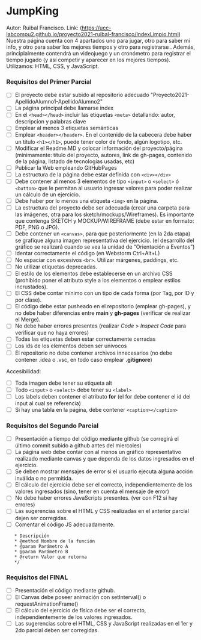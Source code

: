 # JumpKing
 Autor: Ruibal Francisco.
 Link: (https://ucc-labcompu2.github.io/proyecto2021-ruibal-francisco/IndexLimpio.html)
 Nuestra página cuenta con 4 apartados uno para jugar, otro para saber mi info, y otro para saber los mejores tiempos y otro para registrarse .
 Además, principlalmente contendrá un videojuego y un cronómetro para registrar el tiempo jugado (y así competir y aparecer en los mejores tiempos).
 Utilizamos: HTML, CSS, y JavaScript.

### Requisitos del Primer Parcial
- [ ] El proyecto debe estar subido al repositorio adecuado "Proyecto2021-ApellidoAlumno1-ApellidoAlumno2"
- [ ] La página principal debe llamarse index
- [ ] En el ```<head></head>``` incluir las etiquetas ```<meta>``` detallando: autor, descripcion y palabras clave
- [ ] Emplear al menos 3 etiquetas semánticas
- [ ] Emplear ```<header></header>```. En el contenido de la cabecera debe haber un título ```<h1></h1>```, puede tener color de fondo, algún logotipo, etc.
- [ ] Modificar el Readme.MD y colocar información del proyecto/página (mínimamente: título del proyecto, autores, link de gh-pages, contenido de la página,  listado de tecnologías usadas, etc)
- [ ] Publicar la Web empleando GitHubPages
- [ ] La estructura de la página debe estar definida con ```<div></div>```
- [ ] Debe contener al menos 3 elementos de tipo ```<input>``` o ```<select>``` ó ```<button>``` que le permitan al usuario ingresar valores para poder realizar un cálculo de un ejercicio.
- [ ] Debe haber por lo menos una etiqueta ```<img>``` en la página.
- [ ] La estructura del proyecto debe ser adecuada (crear una carpeta para las imágenes, otra para los sketch/mockups/Wireframes). Es importante que contenga SKETCH y MOCKUP/WIREFRAME (debe estar en formato: PDF, PNG o JPG).
- [ ] Debe contener un ```<canvas>```, para que posteriormente (en la 2da etapa) se grafique alguna imagen representativa del ejercicio. (el desarrollo del gráfico se realizará cuando se vea la unidad de “Orientación a Eventos”)
- [ ] Identar correctamente el código (en Webstorm Ctrl+Alt+L)
- [ ] No espaciar con excesivos ```<br>```. Utilizar márgenes, paddings, etc.
- [ ] No utilizar etiquetas deprecadas.
- [ ] El estilo de los elementos debe establecerse en un archivo CSS (prohibido poner el atributo style a los elementos o emplear estilos incrustados).
- [ ] El CSS debe contar mínimo con un tipo de cada forma (por Tag, por ID y por clase).
- [ ] El código debe estar pusheado en el repositorio (emplear gh-pages), y no debe haber diferencias entre **main** y **gh-pages** (verificar de realizar el Merge).
- [ ] No debe haber errores presentes (realizar *Code* > *Inspect Code* para verificar que no haya errores)
- [ ] Todas las etiquetas deben estar correctamente cerradas
- [ ] Los ids de los elementos deben ser unívocos
- [ ] El repositorio no debe contener archivos innecesarios (no debe contener .idea o .vsc, en todo caso emplear **.gitignore**)

Accesibilidad:
- [ ] Toda imagen debe tener su etiqueta alt
- [ ] Todo ```<input>``` o ```<select>``` debe tener su ```<label>```
- [ ] Los labels deben contener el atributo **for** (el for debe contener el id del input al cual se referencia) 
- [ ] Si hay una tabla en la página, debe contener ```<caption></caption>```

### Requisitos del Segundo Parcial
- [ ] Presentación a tiempo del código mediante github (se corregirá el último commit subido a github antes del miercoles)
- [ ] La página web debe contar con al menos un gráfico representativo realizado mediante canvas y que dependa de los datos ingresados en el ejercicio.
- [ ] Se deben mostrar mensajes de error si el usuario ejecuta alguna acción inválida o no permitida.
- [ ] El cálculo del ejercicio debe ser el correcto, independientemente de los valores ingresados (sino, tener en cuenta el mensaje de error)
- [ ] No debe haber errores JavaScripts presentes. (ver con F12 si hay errores)
- [ ] Las sugerencias sobre el HTML y CSS realizadas en el anterior parcial dejen ser corregidas.
- [ ] Comentar el código JS adecuadamente.
```/**
   * Descripción
   * @method Nombre de la función
   * @param Parámetro A
   * @param Parámetro B
   * @return Valor que retorna
   */
   ```
   
   ### Requisitos del FINAL
   - [ ] Presentación el código mediante github.
   - [ ] El Canvas debe poseer animación con setInterval() o requestAnimationFrame()
   - [ ] El cálculo del ejercicio de física debe ser el correcto, independientemente de los valores ingresados.
   - [ ] Las sugerencias sobre el HTML, CSS y JavaScript realizadas en el 1er y 2do parcial deben ser corregidas.
